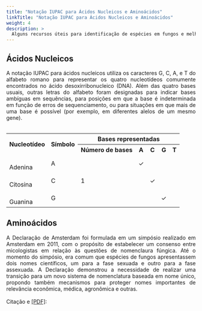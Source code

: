 ```yaml
---
title: "Notação IUPAC para Ácidos Nucleicos e Aminoácidos"
linkTitle: "Notação IUPAC para Ácidos Nucleicos e Aminoácidos"
weight: 4
description: >
  Alguns recursos úteis para identificação de espécies em fungos e melhor entendimento de questões de nomenclatura
---
```


## Ácidos Nucleicos

<div align="justify">
A notação IUPAC para ácidos nucleicos utiliza os caracteres G, C, A, e T do alfabeto romano para representar os quatro nucleotídeos comumente encontrados no ácido desoxirribonucleico (DNA). Além das quatro bases usuais, outras letras do alfabeto foram designadas para indicar bases ambíguas em sequências, para posições em que a base é indeterminada em função de erros de sequenciamento, ou para situações em que mais de uma base é possível (por exemplo, em diferentes alelos de um mesmo gene). 
<br><br>
</div>
<div align="center">
<table>
  <tr>
    <th rowspan="2"><strong>Nucleotídeo</strong></th>
	<th rowspan="2"><strong>Símbolo</strong></th>
	<th colspan="5"><strong>Bases representadas</th></strong></th>
  <tr>
	<th>Número de bases</th>
	<th>A</th>
	<th>C</th>
	<th>G</th>
	<th>T</th>
  <tr>
    <td><br>Adenina</td>
    <td>A</td>
	<td rowspan="5">1</td>
	<td>✓</td>
	<td></td>
	<td></td>
	<td></td>
  </tr> 
  <tr>
    <td><br>Citosina</td>
    <td>C</td>
	<td></td>
	<td>✓</td>
	<td></td>
	<td></td></td>
  <tr>
    <td><br>Guanina</td>
    <td>G</td>
	<td></td>
	<td></td>
	<td>✓</td>
	<td></td></td>
  </tr>
</table> 
</div>

## Aminoácidos

<div align="justify">
A Declaração de Amsterdam foi formulada em um simpósio realizado em Amsterdam em 2011, com o propósito de estabelecer um consenso entre micologistas em relação às questões de nomenclaura fúngica. Até o momento do simpósio, era comum que espécies de fungos apresentassem dois nomes científicos, um para a fase sexuada e outro para a fase assexuada. A Declaração demonstrou a necessidade de realizar uma transição para um novo sistema de nomenclatura baseada em nome único, propondo também mecanismos para proteger nomes importantes de relevância econômica, médica, agronômica e outras.
<br><br>
Citação e <a href="https://www.ncbi.nlm.nih.gov/pmc/articles/PMC3317370/pdf/ima-2-105.pdf">[PDF]</a>:
<br><br>
</div>



